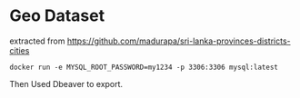 # Geo Dataset

extracted from https://github.com/madurapa/sri-lanka-provinces-districts-cities

```
docker run -e MYSQL_ROOT_PASSWORD=my1234 -p 3306:3306 mysql:latest
```

Then Used Dbeaver to export.